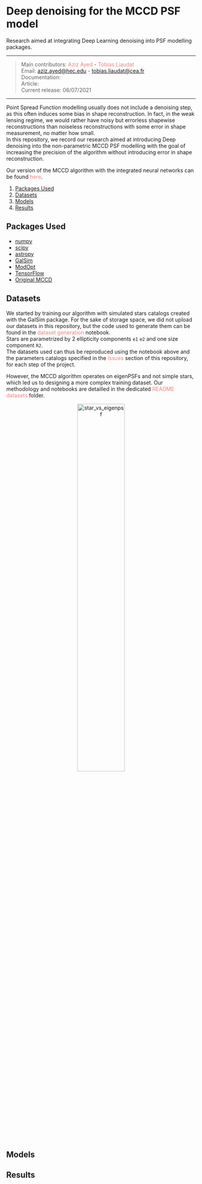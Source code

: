# Deep denoising for the MCCD PSF model

Research aimed at integrating Deep Learning denoising into PSF modelling packages.

---
> Main contributors: <a href="https://github.com/aziz-ayed" target="_blank" style="text-decoration:none; color: #F08080">Aziz Ayed</a> - <a href="https://tobias-liaudat.github.io" target="_blank" style="text-decoration:none; color: #F08080">Tobias Liaudat</a>  
> Email: <a href="mailto:aziz.ayed@hec.edu" style="text-decoration:none; color: #F08080">aziz.ayed@hec.edu</a> - <a href="mailto:tobias.liaudat@cea.fr" style="text-decoration:none; color: #F08080">tobias.liaudat@cea.fr</a>  
> Documentation:   
> Article:  
> Current release: 06/07/2021
---

Point Spread Function modelling usually does not include a denoising step, as this often induces some bias in shape reconstruction. In fact, in the weak lensing regime, we would rather have noisy but errorless shapewise reconstructions than noiseless reconstructions with some error in shape measurement, no matter how small.  
In this repository, we record our research aimed at introducing Deep denoising into the non-parametric MCCD PSF modelling with the goal of increasing the precision of the algorithm without introducing error in shape reconstruction.  
  
Our version of the MCCD algorithm with the integrated neural networks can be found <a href="https://github.com/aziz-ayed/mccd.git" target="_blank" style="text-decoration:none; color: #F08080">here</a>.

1. [Packages Used](#packages-used)
1. [Datasets](#datasets)
1. [Models](#models)
1. [Results](#results)


## Packages Used

- [numpy](https://github.com/numpy/numpy)
- [scipy](https://github.com/scipy/scipy)
- [astropy](https://github.com/astropy/astropy)
- [GalSim](https://github.com/GalSim-developers/GalSim)
- [ModOpt](https://github.com/CEA-COSMIC/ModOpt)
- [TensorFlow](https://github.com/tensorflow/tensorflow)
- [Original MCCD](https://github.com/CosmoStat/mccd)

## Datasets

We started by training our algorithm with simulated stars catalogs created with the GalSim package. For the sake of storage space, we did not upload our datasets in this repository, but the code used to generate them can be found in the <a href="https://github.com/aziz-ayed/denoising/blob/main/dataset_generation_v2.ipynb" target="_blank" style="text-decoration:none; color: #F08080">dataset generation</a> notebook.  
Stars are parametrized by 2 ellipticity components ``e1`` ``e2`` and one size component ``R2``.  
The datasets used can thus be reproduced using the notebook above and the parameters catalogs specified in the <a href="https://github.com/aziz-ayed/denoising/issues" target="_blank" style="text-decoration:none; color: #F08080">Issues</a> section of this repository, for each step of the project.  
  
However, the MCCD algorithm operates on eigenPSFs and not simple stars, which led us to designing a more complex training dataset. Our methodology and notebooks are detailled in the dedicated <a href="https://github.com/aziz-ayed/denoising/blob/main/datasets/README.md" target="_blank" style="text-decoration:none; color: #F08080">README</a> <a href="https://github.com/aziz-ayed/denoising/tree/main/datasets" target="_blank" style="text-decoration:none; color: #F08080">datasets</a> folder. 

<p align="center">
  <img src="https://user-images.githubusercontent.com/57011275/124650455-10049e00-de9a-11eb-8e64-0e1da3869e5b.jpg" alt="star_vs_eigenpsf" width="50%" height="50%"/>
</p>


## Models



## Results


